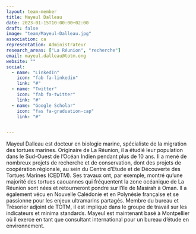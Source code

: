 ```yaml
---
layout: team-member
title: Mayeul Dalleau
date: 2023-01-15T10:00:00+02:00
draft: false
image: "team/Mayeul-Dalleau.jpg"
association: ca
representation: Administrateur
research_areas: ["La Réunion", "recherche"]
email: mayeul.dalleau@totm.ong
website: ""
social:
  - name: "LinkedIn"
    icon: "fab fa-linkedin"
    link: "#"
  - name: "Twitter"
    icon: "fab fa-twitter"
    link: "#"
  - name: "Google Scholar"
    icon: "fas fa-graduation-cap"
    link: "#"


---
```


Mayeul Dalleau est docteur en biologie marine, spécialiste de la migration des tortues marines. Originaire de La Réunion, il a étudié leur population dans le Sud-Ouest de l’Océan Indien pendant plus de 10 ans. Il a mené de nombreux projets de recherche et de conservation, dont des projets de coopération régionale, au sein du Centre d’Etude et de Découverte des Tortues Marines (CEDTM). Ses travaux ont, par exemple, montré qu’une majorité des tortues caouannes qui fréquentent la zone océanique de La Réunion sont nées et retourneront pondre sur l’île de Masirah à Oman. Il a également vécu en Nouvelle Calédonie et en Polynésie française et se passionne pour les enjeux ultramarins partagés. Membre du bureau et Trésorier adjoint de TOTM, il est impliqué dans le groupe de travail sur les indicateurs et minima standards. Mayeul est maintenant basé à Montpellier où il exerce en tant que consultant international pour un bureau d’étude en environnement.
